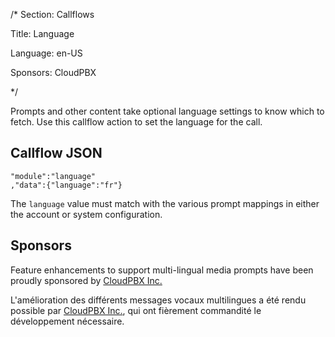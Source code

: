 /*
Section: Callflows

Title: Language

Language: en-US

Sponsors: CloudPBX

*/

Prompts and other content take optional language settings to know which to fetch. Use this callflow action to set the language for the call.

## Callflow JSON

    "module":"language"
    ,"data":{"language":"fr"}

The `language` value must match with the various prompt mappings in either the account or system configuration.

## Sponsors

Feature enhancements to support multi-lingual media prompts have been proudly sponsored by [CloudPBX Inc.](http://cloudpbx.ca)

L'amélioration des différents messages vocaux multilingues a été rendu possible par [CloudPBX Inc.](http://cloudpbx.ca), qui ont fièrement commandité le développement nécessaire.
